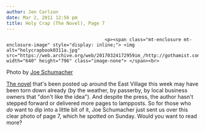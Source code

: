 ```yaml
---
author: Jen Carlson
date: Mar 2, 2011 12:56 pm
title: Holy Crap (The Novel), Page 7
---
```


	
										<p><span class="mt-enclosure mt-enclosure-image" style="display: inline;"> <img alt="holycrapbook0311a.jpg" src="https://web.archive.org/web/20170324172959im_/http://gothamist.com/attachments/arts_jen/holycrapbook0311a.jpg" width="640" height="796" class="image-none"> </span><br>
<span class="photo_caption">Photo by <a href="https://web.archive.org/web/20170324172959/http://www.flickr.com/photos/jschumacher/5490390016/">Joe Schumacher</a></span></p>

<p><a href="https://web.archive.org/web/20170324172959/http://gothamist.com/2011/03/01/holy_crap_writer_posting_novel_offl.php">The novel</a> that&apos;s been posted up around the East Village this week may have been torn down already (by the weather, by passerby, by local business owners that &quot;don&apos;t like the idea&quot;). And despite the press, the author hasn&apos;t stepped forward or delivered more pages to lampposts. So for those who <em>do</em> want to dip into a little bit of it, Joe Schumacher just sent us over this clear photo of page 7, which he spotted on Sunday. Would you want to read more?</p>					
										
									
				